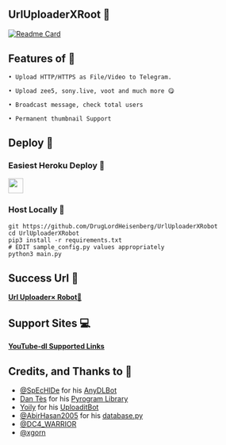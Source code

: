 ## UrlUploaderXRoot 🤖

[![Readme Card](https://github-readme-stats.vercel.app/api/pin/?username=DrugLordHeisenberg&repo=UrlUploaderXRoot&theme=tokyonight)](https://github.com/DrugLordHeisenberg/UrlUploaderXRobot&bg_color=#24292F)

## Features of 🤖

```
• Upload HTTP/HTTPS as File/Video to Telegram.

• Upload zee5, sony.live, voot and much more 😋

• Broadcast message, check total users

• Permanent thumbnail Support
```

## Deploy 🚀

### Easiest Heroku Deploy 🤭

<p align="">
    <a href="https://heroku.com/deploy?template=https://github.com/DrugLordHeisenberg/UrlUploaderXRobot">
    <img height="30px" src="https://img.shields.io/badge/Deploy%20To%20Heroku-blueviolet?style=for-the-badge&logo=heroku">
  </a>

### Host Locally 🤕

```shell
git https://github.com/DrugLordHeisenberg/UrlUploaderXRobot
cd UrlUploaderXRobot
pip3 install -r requirements.txt
# EDIT sample_config.py values appropriately
python3 main.py
```

## Success Url 🤖
   **[Url Uploader× Robot🤖](https://telegram.me/UrlUploaderXRobot)**


## Support Sites 💻
   **[YouTube-dl Supported Links](https://ytdl-org.github.io/youtube-dl/supportedsites.html)**

## Credits, and Thanks to 👀

- [@SpEcHlDe](https://t.me/ThankTelegram) for his [AnyDLBot](https://telegram.dog/AnyDLBot)
- [Dan Tès](https://t.me/haskell) for his [Pyrogram Library](https://github.com/pyrogram/pyrogram)
- [Yoily](https://t.me/YoilyL) for his [UploaditBot](https://telegram.dog/UploaditBot)
- [@AbirHasan2005](https://t.me/AbirHasan2005) for his [database.py](https://github.com/AbirHasan2005/VideoCompress/blob/main/bot/database/database.py)
- [@DC4_WARRIOR](https://t.me/Space_X_bots)
- [@xgorn](https://t.me/xgorn)
